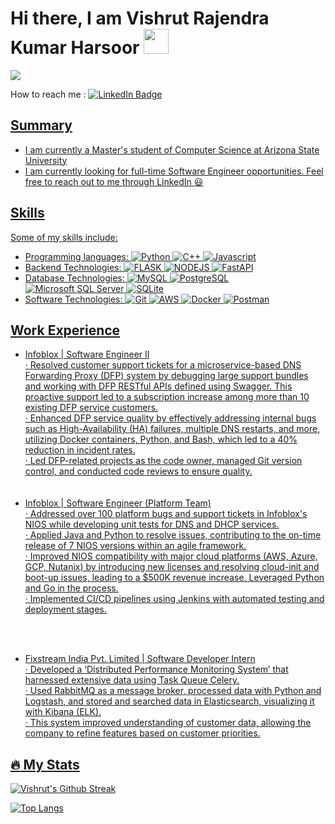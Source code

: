 

<h1>Hi there, I am Vishrut Rajendra Kumar Harsoor <img src="https://media.giphy.com/media/hvRJCLFzcasrR4ia7z/giphy.gif" width="40"></h1>

![](https://komarev.com/ghpvc/?username=vharsoor) 

<p>
How to reach me : <a href="https://www.linkedin.com/in/vishrut-harsoor/"><img src="https://img.shields.io/badge/LinkedIn-blue?style=for-the-badge&logo=linkedin&logoColor=white" alt="LinkedIn Badge"></a>
 <a href=""
</p>

Summary
---
* I am currently a Master's student of Computer Science at Arizona State University 
* I am currently looking for full-time Software Engineer opportunities. Feel free to reach out to me through LinkedIn :smiley:

Skills
---
Some of my skills include:
* Programming languages: ![Python](https://img.shields.io/badge/python-3670A0?style=for-the-badge&logo=python&logoColor=ffdd54) ![C++](https://img.shields.io/badge/C%2B%2B-%2300599C?style=for-the-badge&logo=C%2B%2B&logoColor=white)
 ![Javascript](https://img.shields.io/badge/javascript-F7DF1E?style=for-the-badge&logo=javascript&logoColor=black) 
* Backend Technologies: ![FLASK](https://img.shields.io/badge/flask-006600?style=for-the-badge&logo=flask&logoColor=white) ![NODEJS](https://img.shields.io/badge/nodejs-339933?style=for-the-badge&logo=nodedotjs&logoColor=white) ![FastAPI](https://img.shields.io/badge/fastapi-009688?style=for-the-badge&logo=fastapi&logoColor=white)
* Database Technologies: ![MySQL](https://img.shields.io/badge/mysql-4479A1?style=for-the-badge&logo=mysql&logoColor=white) ![PostgreSQL](https://img.shields.io/badge/postgresql-4169E1?style=for-the-badge&logo=postgresql&logoColor=white) ![Microsoft SQL Server](https://img.shields.io/badge/sqlserver-CC2927?style=for-the-badge&logo=microsoftsqlserver&logoColor=white) ![SQLite](https://img.shields.io/badge/sqlite-003B57?style=for-the-badge&logo=sqlite&logoColor=white)
* Software Technologies: 
 ![Git](https://img.shields.io/badge/git-F05032?style=for-the-badge&logo=git&logoColor=white) ![AWS](https://img.shields.io/badge/amazonaws-232F3E?style=for-the-badge&logo=amazonaws&logoColor=white) ![Docker](https://img.shields.io/badge/docker-2496ED?style=for-the-badge&logo=docker&logoColor=white) ![Postman](https://img.shields.io/badge/postman-FF6C37?style=for-the-badge&logo=postman&logoColor=white)

Work Experience
---
* Infoblox | Software Engineer II <br/>
· Resolved customer support tickets for a microservice-based DNS Forwarding Proxy (DFP) system by debugging large support bundles and working with DFP RESTful APIs defined using Swagger. This proactive support led to a subscription increase among more than 10 existing DFP service customers. <br/>
· Enhanced DFP service quality by effectively addressing internal bugs such as High-Availability (HA) failures, multiple DNS restarts, and more, utilizing Docker containers, Python, and Bash, which led to a 40% reduction in incident rates. <br/>
· Led DFP-related projects as the code owner, managed Git version control, and conducted code reviews to ensure quality. <br/>
<br/><br/>
* Infoblox | Software Engineer (Platform Team)  <br/>
· Addressed over 100 platform bugs and support tickets in Infoblox's NIOS while developing unit tests for DNS and DHCP services. <br/>
· Applied Java and Python to resolve issues, contributing to the on-time release of 7 NIOS versions within an agile framework. <br/>
· Improved NIOS compatibility with major cloud platforms (AWS, Azure, GCP, Nutanix) by introducing new licenses and resolving cloud-init and boot-up issues, leading to a $500K revenue increase. Leveraged Python and Go in the process. <br/>
· Implemented CI/CD pipelines using Jenkins with automated testing and deployment stages. <br/>

<br/><br/>
* Fixstream India Pvt. Limited | Software Developer Intern  <br/>
· Developed a ‘Distributed Performance Monitoring System’ that harnessed extensive data using Task Queue Celery. <br/>
· Used RabbitMQ as a message broker, processed data with Python and Logstash, and stored and searched data in Elasticsearch, visualizing it with Kibana (ELK). <br/>
· This system improved understanding of customer data, allowing the company to refine features based on customer priorities. <br/>


:fire: My Stats
---
[![Vishrut's Github Streak](http://github-readme-streak-stats.herokuapp.com?user=vharsoor&theme=dark&background=000000)](https://git.io/streak-stats)

[![Top Langs](https://github-readme-stats.vercel.app/api/top-langs/?username=rananth99&layout=compact&theme=vision-friendly-dark)](https://github.com/anuraghazra/github-readme-stats)


<!--
**vharsoor/vharsoor** is a ✨ _special_ ✨ repository because its `README.md` (this file) appears on your GitHub profile.

Here are some ideas to get you started:

- 🔭 I’m currently working on ...
- 🌱 I’m currently learning ...
- 👯 I’m looking to collaborate on ...
- 🤔 I’m looking for help with ...
- 💬 Ask me about ...
- 📫 How to reach me: ...
- 😄 Pronouns: ...
- ⚡ Fun fact: ...
-->

